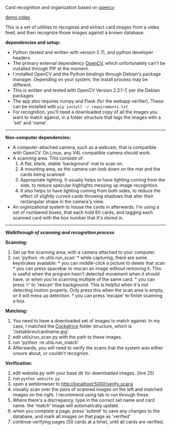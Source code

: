 Card recognition and organization based on [opencv](opencv.willowgarage.com)

[demo video](http://youtu.be/ppNy9fdw91E)

This is a set of utilities to recognize and extract card images from a video feed, and then recognize those images against a known database.

**dependencies and setup:**

* Python (tested and written with version 2.7), and python developer headers
* The primary external dependency [OpenCV](opencv.willowgarage.com), which unfortunately can't be installed through PIP at the moment.
 * I installed OpenCV and the Python bindings through Debian's package manager. Depending on your system, the install process may be different.
 * This is written and tested with OpenCV Version 2.3.1-7, per the Debian packages
 * The app also requires numpy and Flask (for the webapp verifier). These can be installed with `pip install -r requirements.txt`
 * For recognition, you'll need a downloaded copy of all the images you want to match against, in a folder structure that tags the images with a 'set' and 'name'.

---

**Non-computer dependencies:**

 * A computer-attached camera, such as a webcam, that is compatible with OpenCV. On Linux, any V4L compatible camera should work.
 * A scanning area. This consists of:
    1. A flat, blank, stable 'background' mat to scan on.
    1. A mounting area, so the camera can look down on the mat and the cards being scanned
    1. Appropriate lighting. It usually helps to have lighting coming from the side, to reduce specular highlights messing up image recognition.
    1. It also helps to have lighting coming from both sides, to reduce the effect of slightly curved cards throwing shadows that alter their rectangular shape in the camera's view.
 * An orginizational system to house the cards in afterwards. I'm using a set of numbered boxes, that each hold 60 cards, and tagging each scanned card with the box number that it's stored in.

---

***Walkthrough of scanning and recognition process***

**Scanning:**

  1. Set up the scanning area, with a camera attached to your computer.
  1. run 'python -m utils.run_scan'
    * while capturing, there are some keystrokes available:
    * you can middle-click a picture to delete that scan
    * you can press spacebar to rescan an image without removing it. This is useful when the program hasn't detected movement when it should have, or when you're scanning multiple of the same card.
    * you can press 'r' to 'rescan' the background. This is helpful when it's not detecting motion properly. Only press this when the scan area is empty, or it will mess up detection.
    * you can press 'escape' to finish scanning a box.


**Matching:**

  1. You need to have a downloaded set of images to match against. In my case, I matched the [Cockatrice](http://cockatrice.de) folder structure, which is '/setabbrev/cardname.jpg'
  1. edit utils/run_scan.py with the path to these images.
  1. run 'python -m utils.run_match'
  1. Afterwards, you will need to verify the scans that the system was either unsure about, or couldn't recognize.

**Verification:**

  1. edit website.py with your base dir for downloaded images. (line 25)
  1. run `python website.py`
  1. open a webbrowser to [http://localhost:5000/verify_scans](http://localhost:5000/verify_scans)
  1. visually scan over the pairs of scanned images on the left and matched images on the right. I recommend using tab to run through these.
  1. Where there's a discrepancy, type in the correct set name and card name. the 'match' image will automatically update.
  1. when you complete a page, press 'submit' to save any changes to the database, and mark all images on that page as 'verified'
  1. continue verifying pages (50 cards at a time), until all cards are verified.
    
